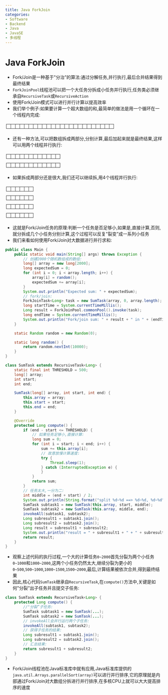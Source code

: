 ```yaml
---
title: Java ForkJoin
categories:
- Software
- Backend
- Java
- JavaSE
- 多线程
---
```

# Java ForkJoin

- Fork/Join是一种基于"分治”的算法:通过分解任务,并行执行,最后合并结果得到最终结果
- `ForkJoinPool`线程池可以把一个大任务分拆成小任务并行执行,任务类必须继承自`RecursiveTask`或`RecursiveAction`
- 使用Fork/Join模式可以进行并行计算以提高效率
- 我们举个例子:如果要计算一个超大数组的和,最简单的做法是用一个循环在一个线程内完成:

```ascii
┌─┬─┬─┬─┬─┬─┬─┬─┬─┬─┬─┬─┬─┬─┬─┬─┬─┬─┬─┬─┬─┬─┬─┬─┐
└─┴─┴─┴─┴─┴─┴─┴─┴─┴─┴─┴─┴─┴─┴─┴─┴─┴─┴─┴─┴─┴─┴─┴─┘
```

- 还有一种方法,可以把数组拆成两部分,分别计算,最后加起来就是最终结果,这样可以用两个线程并行执行:

```ascii
┌─┬─┬─┬─┬─┬─┬─┬─┬─┬─┬─┬─┐
└─┴─┴─┴─┴─┴─┴─┴─┴─┴─┴─┴─┘
┌─┬─┬─┬─┬─┬─┬─┬─┬─┬─┬─┬─┐
└─┴─┴─┴─┴─┴─┴─┴─┴─┴─┴─┴─┘
```

- 如果拆成两部分还是很大,我们还可以继续拆,用4个线程并行执行:

```ascii
┌─┬─┬─┬─┬─┬─┐
└─┴─┴─┴─┴─┴─┘
┌─┬─┬─┬─┬─┬─┐
└─┴─┴─┴─┴─┴─┘
┌─┬─┬─┬─┬─┬─┐
└─┴─┴─┴─┴─┴─┘
┌─┬─┬─┬─┬─┬─┐
└─┴─┴─┴─┴─┴─┘
```

- 这就是Fork/Join任务的原理:判断一个任务是否足够小,如果是,直接计算,否则,就分拆成几个小任务分别计算,这个过程可以反复"裂变”成一系列小任务
- 我们来看如何使用Fork/Join对大数据进行并行求和:

```java
public class Main {
    public static void main(String[] args) throws Exception {
        // 创建2000个随机数组成的数组:
        long[] array = new long[2000];
        long expectedSum = 0;
        for (int i = 0; i < array.length; i++) {
            array[i] = random();
            expectedSum += array[i];
        }
        System.out.println("Expected sum: " + expectedSum);
        // fork/join:
        ForkJoinTask<Long> task = new SumTask(array, 0, array.length);
        long startTime = System.currentTimeMillis();
        Long result = ForkJoinPool.commonPool().invoke(task);
        long endTime = System.currentTimeMillis();
        System.out.println("Fork/join sum: " + result + " in " + (endTime - startTime) + " ms.");
    }

    static Random random = new Random(0);

    static long random() {
        return random.nextInt(10000);
    }
}

class SumTask extends RecursiveTask<Long> {
    static final int THRESHOLD = 500;
    long[] array;
    int start;
    int end;

    SumTask(long[] array, int start, int end) {
        this.array = array;
        this.start = start;
        this.end = end;
    }

    @Override
    protected Long compute() {
        if (end - start <= THRESHOLD) {
            // 如果任务足够小,直接计算:
            long sum = 0;
            for (int i = start; i < end; i++) {
                sum += this.array[i];
                // 故意放慢计算速度:
                try {
                    Thread.sleep(1);
                } catch (InterruptedException e) {
                }
            }
            return sum;
        }
        // 任务太大,一分为二:
        int middle = (end + start) / 2;
        System.out.println(String.format("split %d~%d ==> %d~%d, %d~%d", start, end, start, middle, middle, end));
        SumTask subtask1 = new SumTask(this.array, start, middle);
        SumTask subtask2 = new SumTask(this.array, middle, end);
        invokeAll(subtask1, subtask2);
        Long subresult1 = subtask1.join();
        Long subresult2 = subtask2.join();
        Long result = subresult1 + subresult2;
        System.out.println("result = " + subresult1 + " + " + subresult2 + " ==> " + result);
        return result;
    }
}
```

- 观察上述代码的执行过程,一个大的计算任务`0~2000`首先分裂为两个小任务`0~1000`和`1000~2000`,这两个小任务仍然太大,继续分裂为更小的`0~500`,`500~1000`,`1000~1500`,`1500~2000`,最后,计算结果被依次合并,得到最终结果
- 因此,核心代码`SumTask`继承自`RecursiveTask`,在`compute()`方法中,关键是如何"分裂”出子任务并且提交子任务:

```java
class SumTask extends RecursiveTask<Long> {
    protected Long compute() {
        //"分裂”子任务:
        SumTask subtask1 = new SumTask(...);
        SumTask subtask2 = new SumTask(...);
        // invokeAll会并行运行两个子任务:
        invokeAll(subtask1, subtask2);
        // 获得子任务的结果:
        Long subresult1 = subtask1.join();
        Long subresult2 = subtask2.join();
        // 汇总结果:
        return subresult1 + subresult2;
    }
}
```

- Fork/Join线程池在Java标准库中就有应用,Java标准库提供的`java.util.Arrays.parallelSort(array)`可以进行并行排序,它的原理就是内部通过Fork/Join对大数组分拆进行并行排序,在多核CPU上就可以大大提高排序的速度